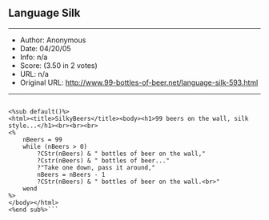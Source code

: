 
## Language Silk ##
---
- Author: Anonymous
- Date: 04/20/05
- Info: n/a
- Score:  (3.50 in 2 votes)
- URL: n/a
- Original URL: http://www.99-bottles-of-beer.net/language-silk-593.html
---

```Silk is a language for generating web pages on the fly.

<%sub default()%>
<html><title>SilkyBeers</title><body><h1>99 beers on the wall, silk style...</h1><br><br><br>
<%
	nBeers = 99
	while (nBeers > 0)
		?CStr(nBeers) & " bottles of beer on the wall,"
		?Cstr(nBeers) & " bottles of beer..."
		?"Take one down, pass it around,"
		nBeers = nBeers - 1
		?CStr(nBeers) & " bottles of beer on the wall.<br>"
	wend
%>
</body></html>
<%end sub%>```